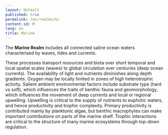 ```yaml
---
layout: default
published: true
permalink: /en/realms/m/
content-id: M
lang: en
title: Marine
---
```


The **Marine Realm** includes all connected saline ocean waters characterised by waves, tides and currents.

These processes transport resources and biota over short temporal and local spatial scales (waves) to global circulation over centuries (deep ocean currents). The availability of light and nutrients diminishes along depth gradients. Oxygen may be locally limited in zones of high heterotrophic activity. Salient ambient environmental factors include substrate type (hard vs soft), which influences the traits of benthic fauna and geomorphology, which influences the movement of deep currents and local or regional upwelling. Upwelling is critical to the supply of nutrients to euphotic waters, and hence productivity and trophic complexity. Primary productivity is contributed mainly by planktonic algae, but benthic macrophytes can make important contributions on parts of the marine shelf. Trophic interactions are critical to the structure of many marine ecosystems through top-down regulation.
